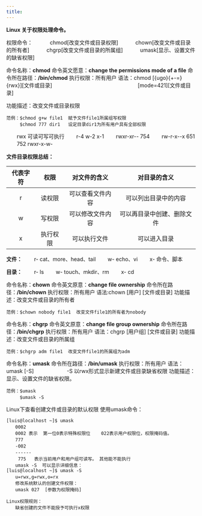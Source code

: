 ```yaml
---
title: 
---
```


**Linux 关于权限处理命令。**

权限命令：
　　　chmod[改变文件或目录权限]
　　　chown[改变文件或目录的所有者]
　　　chgrp[改变文件或目录的所属组]
　　　umask[显示、设置文件的缺省权限]

命令名称：**chmod**   命令英文愿意：**change the  permissions mode of a file**   命令所在路径：**/bin/chmod**
执行权限：所有用户  语法：chmod [{ugo}{+-=}{rwx}][文件或目录]
　　　　　　　　　　　　　　　　[mode=421][文件或目录]

功能描述：改变文件或目录权限
```
范例：$chmod g+w file1  赋予文件file1所属组写权限
　　　$chmod 777 dir1   设定目录dir1为所有用户具有全部权限
```
　　rwx  可读可写可执行
　　r-4   w-2   x-1
　　rwxr-xr--  754
　　rw-r-x--x  651
　　752  rwxr-x-w-

**文件目录权限总结：**

| 代表字符   |     权限　         |      对文件的含义   |    对目录的含义      | 
| :--------: | :--------:         |  :--------:         |   :--------:         | 
| r          |  读权限  |   可以查看文件内容  |    可以列出目录中的内容  | 
| w          |  写权限|   可以修改文件内容|    可以再目录中创建、删除文件| 
| x          |  执行权限 |   可以执行文件  |    可以进入目录  | 

**文件：**
　　r- cat、more、head、tail
　　w- echo、vi
　　x- 命令、脚本

**目录：**
　　r- ls
　　w- touch、mkdir、rm
　　x- cd

命令名称：**chown**  命令英文原意：**change file ownership**  命令所在路径：**/bin/chown**
执行权限：所有用户   语法:chown [用户] [文件或目录]
功能描述：改变文件或目录的所有者
```
范例：$chown nobody file1  改变文件file1的所有者为nobody
```

命令名称：**chgrp** 命令英文原意：**change file group ownership**   命令所在路径：**/bin/chgrp**
执行权限：所有用户  语法：chgrp [用户组] [文件或目录]
功能描述：改变文件或目录的所属组
```
范例：$chgrp adm file1  改变文件file1的所属组为adm
```

命令名称：**umask**   命令所在路径：**/bin/umask**  执行权限：所有用户
语法：umask [-S]
　　　　　　-S   以rwx形式显示新建文件或目录缺省权限
功能描述：显示、设置文件的缺省权限。
```
范例：$umask 
　　　$umask -S
```

Linux下查看创建文件或目录的默认权限
使用umask命令：
```
[luis@localhost ~]$ umask
　　0002
　　0002 表示  第一位0表示特殊权限位    022表示用户权限位，权限掩码值。
　　777
　　-002
　　------
 　　775   表示当前用户和用户组可读写。 其他能不能执行
　　umask -S  可以显示详细信息：
[luis@localhost ~]$ umask -S
　　u=rwx,g=rwx,o=rx
　　修改系统默认的创建文件权限：
　　umask 027  [参数为权限掩码]

Linux权限规则：
　　缺省创建的文件不能授予可执行x权限
```